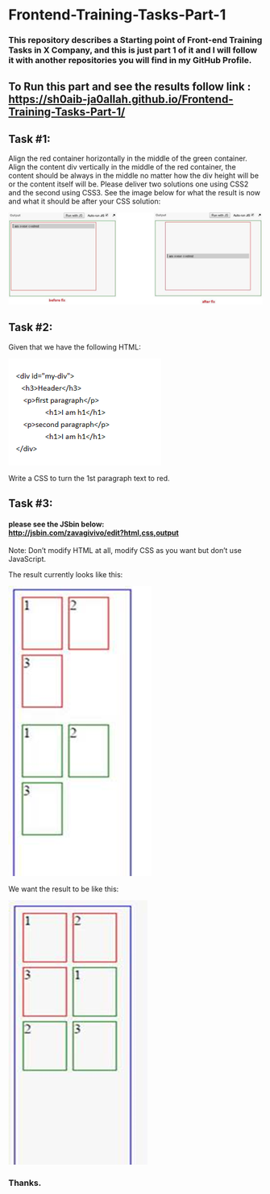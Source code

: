 # Frontend-Training-Tasks-Part-1

### This repository describes a Starting point of Front-end Training Tasks in X Company, and this is just part 1 of it and I will follow it with another repositories you will find in my GitHub Profile.
## To Run this part and see the results follow link : <br />https://sh0aib-ja0allah.github.io/Frontend-Training-Tasks-Part-1/

## Task #1:

Align the red container horizontally in the middle of the green container.  
Align the content div vertically in the middle of the red container, the content should be always in the middle no matter how the div height will be or the content itself will be. 
Please deliver two solutions one using CSS2 and the second using CSS3. 
See the image below for what the result is now and what it should be after your CSS solution: 

![Design preview for the First task](./task1.png)

## Task #2:

Given that we have the following HTML: 

<!-- <div id="my-div"> 
         <h3>Header</h3>
         <p>first paragraph</p> 
         <h1>I am h1</h1> 
         <p>second paragraph</p> 
         <h1>I am h1</h1> 
     </div> -->

![Design preview for the Second task](./task2.png)

Write a CSS to turn the 1st paragraph text to red. 

## Task #3:  

#### please see the JSbin below: <br /> http://jsbin.com/zavagivivo/edit?html,css,output 


Note: 
Don’t modify HTML at all, modify CSS as you want but don’t use JavaScript. 

The result currently looks like this: 

![Design preview for the Third task part 1](./task3.1.png)

We want the result to be like this:

![Design preview for the Third task part 2 the result needed](./task3.2.png)

### Thanks.

